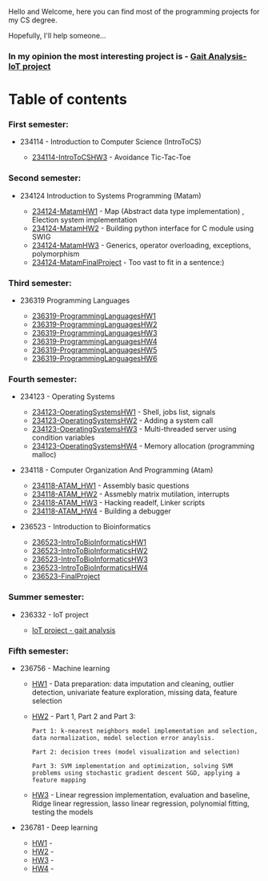 
Hello and Welcome, here you can find most of the programming projects for my CS degree.

Hopefully, I'll help someone...

### In my opinion the most interesting project is - [Gait Analysis- IoT project](https://github.com/assaflovton/IoT-project-Gait-analysis) 


# Table of contents


### First semester:

- 234114 - Introduction to Computer Science (IntroToCS)

  - [234114-IntroToCSHW3](https://github.com/assaflovton/234114-IntroToCSHW3) - Avoidance Tic-Tac-Toe

### Second semester:

- 234124 Introduction to Systems Programming (Matam)

  - [234124-MatamHW1](https://github.com/assaflovton/234124-MatamHW1) - Map (Abstract data type implementation) , Election system implementation 
  - [234124-MatamHW2](https://github.com/assaflovton/234124-MatamHW2) - Building python interface for C module using SWIG
  - [234124-MatamHW3](https://github.com/assaflovton/234124-MatamHW3) - Generics, operator overloading, exceptions, polymorphism  
  - [234124-MatamFinalProject](https://github.com/assaflovton/234124-MatamFinalProject) - Too vast to fit in a sentence:)

### Third semester:

- 236319 Programming Languages

  - [236319-ProgrammingLanguagesHW1](https://github.com/assaflovton/236319-ProgrammingLanguagesHW1) 
  - [236319-ProgrammingLanguagesHW2](https://github.com/assaflovton/236319-ProgrammingLanguagesHW2) 
  - [236319-ProgrammingLanguagesHW3](https://github.com/assaflovton/236319-ProgrammingLanguagesHW3)
  - [236319-ProgrammingLanguagesHW4](https://github.com/assaflovton/236319-ProgrammingLanguagesHW4)
  - [236319-ProgrammingLanguagesHW5](https://github.com/assaflovton/236319-ProgrammingLanguagesHW5)
  - [236319-ProgrammingLanguagesHW6](https://github.com/assaflovton/236319-ProgrammingLanguagesHW6)

### Fourth semester:

- 234123 - Operating Systems

  - [234123-OperatingSystemsHW1](https://github.com/assaflovton/234123-OperatingSystemsHW1) - Shell, jobs list, signals
  - [234123-OperatingSystemsHW2](https://github.com/assaflovton/234123-OperatingSystemsHW2) - Adding a system call
  - [234123-OperatingSystemsHW3](https://github.com/assaflovton/234123-OperatingSystemsHW3) - Multi-threaded server using condition variables
  - [234123-OperatingSystemsHW4](https://github.com/assaflovton/234123-OperatingSystemsHW4) - Memory allocation (programming malloc)
  
- 234118 - Computer Organization And Programming (Atam)

  - [234118-ATAM_HW1](https://github.com/assaflovton/234118-ATAM_HW1) - Assembly basic questions
  - [234118-ATAM_HW2](https://github.com/assaflovton/234118-ATAM_HW2) - Assmebly matrix mutilation, interrupts 
  - [234118-ATAM_HW3](https://github.com/assaflovton/234118-ATAM_HW3) - Hacking readelf, Linker scripts
  - [234118-ATAM_HW4](https://github.com/assaflovton/234118-ATAM_HW4) - Building a debugger

- 236523 - Introduction to Bioinformatics

  - [236523-IntroToBioInformaticsHW1](https://github.com/assaflovton/236523-IntroToBioInformaticsHW1)
  - [236523-IntroToBioInformaticsHW2](https://github.com/assaflovton/236523-IntroToBioInformaticsHW2)
  - [236523-IntroToBioInformaticsHW3](https://github.com/assaflovton/236523-IntroToBioInformaticsHW3)
  - [236523-IntroToBioInformaticsHW4](https://github.com/assaflovton/236523-IntroToBioInformaticsHW4)
  - [236523-FinalProject](https://github.com/assaflovton/BioinformaticsFinalProject-GeneExpressionAnalysisOfTNBCNon-TNBCAndHER2BreastCancerTypes)

### Summer semester:

- 236332 - IoT project

  - [IoT project - gait analysis](https://github.com/assaflovton/IoT-project-Gait-analysis)

### Fifth semester:

- 236756 - Machine learning

  - [HW1](https://github.com/assaflovton/236756-IntroToMachineLearningHW1) - Data preparation: data imputation and cleaning, outlier detection, univariate feature exploration, missing data, feature selection
  - [HW2](https://github.com/assaflovton/236756-IntroToMachineLearningHW2) - Part 1, Part 2 and Part 3:

        Part 1: k-nearest neighbors model implementation and selection, data normalization, model selection error anaylsis.

        Part 2: decision trees (model visualization and selection)

        Part 3: SVM implementation and optimization, solving SVM problems using stochastic gradient descent SGD, applying a feature mapping
        
  - [HW3](https://github.com/assaflovton/236756-IntroToMachineLearningHW3) - Linear regression implementation, evaluation and baseline, Ridge linear regression, lasso linear regression, polynomial fitting, testing the models
  
- 236781 - Deep learning

  - [HW1](https://github.com/assaflovton/236781-IntroToDeepLearningHW1) -  
  - [HW2](https://github.com/assaflovton/236781-IntroToDeepLearningHW2) - 
  - [HW3](https://github.com/assaflovton/236781-IntroToDeepLearningHW3) - 
  - [HW4](https://github.com/assaflovton/236781-IntroToDeepLearningHW4) -
  


